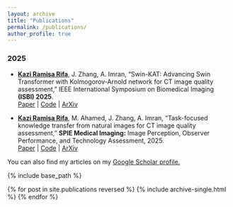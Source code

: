 ```yaml
---
layout: archive
title: "Publications"
permalink: /publications/
author_profile: true
---
```

### 2025

- **[Kazi Ramisa Rifa]()**, J. Zhang, A. Imran, “Swin-KAT: Advancing Swin Transformer with Kolmogorov-Arnold network for CT image quality assessment,” IEEE International Symposium on Biomedical Imaging **(ISBI) 2025**.  
  [Paper](#) | [Code](#) | [ArXiv](#)  

- **[Kazi Ramisa Rifa]()**, M. Ahamed, J. Zhang, A. Imran, “Task-focused knowledge transfer from natural images for CT image quality assessment,” **SPIE Medical Imaging:** Image Perception, Observer Performance, and Technology Assessment, 2025.  
  [Paper](#) | [Code](#) | [ArXiv](#)


You can also find my articles on my <u><a href="https://scholar.google.com/citations?user=nrEP6nQAAAAJ&hl=en" target="_blank">Google Scholar profile</a>.</u>

{% include base_path %}

{% for post in site.publications reversed %}
  {% include archive-single.html %}
{% endfor %}
